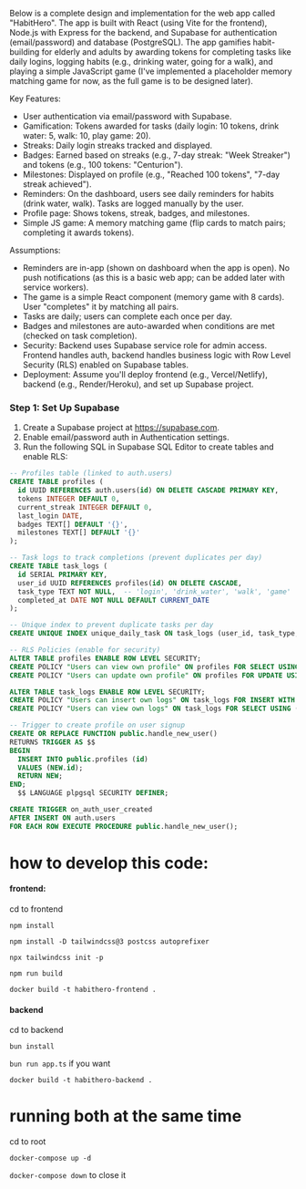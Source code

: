Below is a complete design and implementation for the web app called "HabitHero". The app is built with React (using Vite for the frontend), Node.js with Express for the backend, and Supabase for authentication (email/password) and database (PostgreSQL). The app gamifies habit-building for elderly and adults by awarding tokens for completing tasks like daily logins, logging habits (e.g., drinking water, going for a walk), and playing a simple JavaScript game (I've implemented a placeholder memory matching game for now, as the full game is to be designed later).

Key Features:
- User authentication via email/password with Supabase.
- Gamification: Tokens awarded for tasks (daily login: 10 tokens, drink water: 5, walk: 10, play game: 20).
- Streaks: Daily login streaks tracked and displayed.
- Badges: Earned based on streaks (e.g., 7-day streak: "Week Streaker") and tokens (e.g., 100 tokens: "Centurion").
- Milestones: Displayed on profile (e.g., "Reached 100 tokens", "7-day streak achieved").
- Reminders: On the dashboard, users see daily reminders for habits (drink water, walk). Tasks are logged manually by the user.
- Profile page: Shows tokens, streak, badges, and milestones.
- Simple JS game: A memory matching game (flip cards to match pairs; completing it awards tokens).

Assumptions:
- Reminders are in-app (shown on dashboard when the app is open). No push notifications (as this is a basic web app; can be added later with service workers).
- The game is a simple React component (memory game with 8 cards). User "completes" it by matching all pairs.
- Tasks are daily; users can complete each once per day.
- Badges and milestones are auto-awarded when conditions are met (checked on task completion).
- Security: Backend uses Supabase service role for admin access. Frontend handles auth, backend handles business logic with Row Level Security (RLS) enabled on Supabase tables.
- Deployment: Assume you'll deploy frontend (e.g., Vercel/Netlify), backend (e.g., Render/Heroku), and set up Supabase project.

### Step 1: Set Up Supabase
1. Create a Supabase project at https://supabase.com.
2. Enable email/password auth in Authentication settings.
3. Run the following SQL in Supabase SQL Editor to create tables and enable RLS:

```sql
-- Profiles table (linked to auth.users)
CREATE TABLE profiles (
  id UUID REFERENCES auth.users(id) ON DELETE CASCADE PRIMARY KEY,
  tokens INTEGER DEFAULT 0,
  current_streak INTEGER DEFAULT 0,
  last_login DATE,
  badges TEXT[] DEFAULT '{}',
  milestones TEXT[] DEFAULT '{}'
);

-- Task logs to track completions (prevent duplicates per day)
CREATE TABLE task_logs (
  id SERIAL PRIMARY KEY,
  user_id UUID REFERENCES profiles(id) ON DELETE CASCADE,
  task_type TEXT NOT NULL,  -- 'login', 'drink_water', 'walk', 'game'
  completed_at DATE NOT NULL DEFAULT CURRENT_DATE
);

-- Unique index to prevent duplicate tasks per day
CREATE UNIQUE INDEX unique_daily_task ON task_logs (user_id, task_type, completed_at);

-- RLS Policies (enable for security)
ALTER TABLE profiles ENABLE ROW LEVEL SECURITY;
CREATE POLICY "Users can view own profile" ON profiles FOR SELECT USING (auth.uid() = id);
CREATE POLICY "Users can update own profile" ON profiles FOR UPDATE USING (auth.uid() = id);

ALTER TABLE task_logs ENABLE ROW LEVEL SECURITY;
CREATE POLICY "Users can insert own logs" ON task_logs FOR INSERT WITH CHECK (auth.uid() = user_id);
CREATE POLICY "Users can view own logs" ON task_logs FOR SELECT USING (auth.uid() = user_id);

-- Trigger to create profile on user signup
CREATE OR REPLACE FUNCTION public.handle_new_user()
RETURNS TRIGGER AS $$  
BEGIN
  INSERT INTO public.profiles (id)
  VALUES (NEW.id);
  RETURN NEW;
END;
  $$ LANGUAGE plpgsql SECURITY DEFINER;

CREATE TRIGGER on_auth_user_created
AFTER INSERT ON auth.users
FOR EACH ROW EXECUTE PROCEDURE public.handle_new_user();

```


# how to develop this code:

#### frontend:

cd to frontend

`npm install`

`npm install -D tailwindcss@3 postcss autoprefixer`

`npx tailwindcss init -p`

`npm run build`

`docker build -t habithero-frontend .`

#### backend

cd to backend

`bun install`

`bun run app.ts` if you want

`docker build -t habithero-backend .`

# running both at the same time

cd to root

`docker-compose up -d`

`docker-compose down` to close it